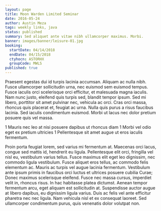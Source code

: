 ```yaml
---
layout: page
title: Moon Warden Limited Seminar
date: 2016-05-24
author: Austin Meza
tags: weekly links, java
status: published
summary: Sed aliquet ante vitae nibh ullamcorper maximus. Morbi.
banner: images/banner/leisure-01.jpg
booking:
  startDate: 04/14/2018
  endDate: 04/15/2018
  ctyhocn: ASTORHX
  groupCode: MWLS
published: true
---
```

Praesent egestas dui id turpis lacinia accumsan. Aliquam ac nulla nibh. Fusce ullamcorper sollicitudin urna, nec euismod sem euismod tempus. Fusce iaculis orci scelerisque orci efficitur, et malesuada magna iaculis. Nam nunc justo, eleifend quis turpis sed, blandit tempor ipsum. Sed mi libero, porttitor sit amet pulvinar nec, vehicula ac orci. Cras orci massa, rhoncus quis placerat et, feugiat ac urna. Nulla quis purus a risus faucibus lacinia. Sed iaculis condimentum euismod. Morbi ut lacus nec dolor pretium posuere quis vel massa.

1 Mauris nec leo at nisi posuere dapibus ut rhoncus diam
1 Morbi vel odio eget ex pretium ultricies
1 Pellentesque sit amet augue ut eros iaculis fermentum.

Proin porta feugiat lorem, sed varius mi fermentum at. Maecenas orci lacus, congue sed mattis id, hendrerit eu ligula. Pellentesque elit orci, fringilla vel nisl eu, vestibulum varius tellus. Fusce maximus elit eget leo dignissim, nec commodo ligula vestibulum. Fusce aliquet eros tellus, ac commodo felis elementum ac. Mauris ac turpis vel augue lacinia fermentum. Vestibulum ante ipsum primis in faucibus orci luctus et ultrices posuere cubilia Curae; Donec maximus scelerisque eleifend. Fusce nec massa cursus, imperdiet velit in, rhoncus risus. In hac habitasse platea dictumst. Aenean tempor fermentum arcu, eget aliquam est sollicitudin at. Suspendisse auctor augue at libero dapibus, eu dignissim ligula varius. Duis ac felis vel ante efficitur pharetra nec nec ligula. Nam vehicula nisl et ex consequat laoreet. Sed ullamcorper condimentum purus, quis venenatis dolor volutpat non.
